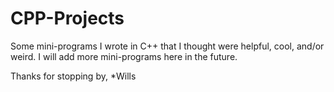 # CPP-Projects

Some mini-programs I wrote in C++ that I thought were helpful, cool, and/or weird. I will add more mini-programs here in the future.

Thanks for stopping by,
*Wills
